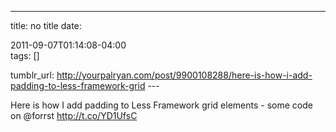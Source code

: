 ---
title: no title
date:

 2011-09-07T01:14:08-04:00  
tags:  []

tumblr_url:
http://yourpalryan.com/post/9900108288/here-is-how-i-add-padding-to-less-framework-grid
\-\--

Here is how I add padding to Less Framework grid elements - some code on
\@forrst <http://t.co/YD1UfsC>
